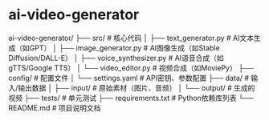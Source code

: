 # ai-video-generator
ai-video-generator/
├── src/                     # 核心代码
│   ├── text_generator.py    # AI文本生成（如GPT）
│   ├── image_generator.py   # AI图像生成（如Stable Diffusion/DALL-E）
│   ├── voice_synthesizer.py # AI语音合成（如gTTS/Google TTS）
│   └── video_editor.py      # 视频合成（如MoviePy）
├── config/                  # 配置文件
│   └── settings.yaml        # API密钥、参数配置
├── data/                    # 输入/输出数据
│   ├── input/               # 原始素材（图片、音频）
│   └── output/              # 生成的视频
├── tests/                   # 单元测试
├── requirements.txt         # Python依赖库列表
└── README.md                # 项目说明文档
